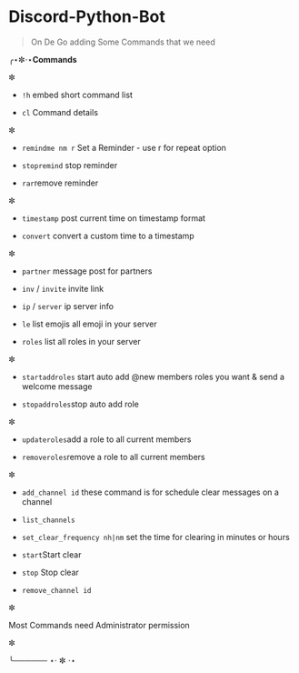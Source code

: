 # Discord-Python-Bot
> On De Go adding Some Commands that we need

╭⋆✼⋅⋆**Commands** 

✼

- `!h`  embed short command list

- `cl` Command details

✼

- `remindme nm r` Set a Reminder - use r for repeat option

- `stopremind` stop reminder

- `rar`remove reminder

✼

- `timestamp` post current time on timestamp format

- `convert` convert a custom time to a timestamp

✼

- `partner` message post for partners

- `inv` / `invite` invite link

- `ip` / `server` ip server info

- `le` list emojis all emoji in your server

- `roles` list all roles in your server

✼

- `startaddroles` start auto add @new members roles you want & send a welcome message

- `stopaddroles`stop auto add role 

✼

- `updateroles`add  a role to all current members

- `removeroles`remove a role to all current members

✼

- `add_channel id`  these command is for schedule clear messages on a channel 

- `list_channels`

- `set_clear_frequency nh|nm` set the time for clearing in minutes or hours

- `start`Start clear

- `stop` Stop clear

- `remove_channel id`

✼

Most Commands need Administrator permission

✼

╰────── ⋆⋅ ✼ ⋅⋆
